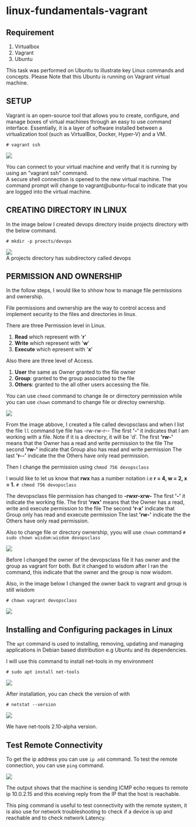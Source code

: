 # linux-fundamentals-vagrant
## Requirement
1. Virtualbox
2. Vagrant
3. Ubuntu

This task was performed on Ubuntu to illustrate key Linux commands and concepts. Please Note that this Ubuntu is running on Vagrant virtual machine.  
## SETUP
Vagrant is an open-source tool that allows you to create, configure, and manage boxes of virtual machines through an easy to use command interface. Essentially, it is a layer of software installed between a virtualization tool (such as VirtualBox, Docker, Hyper-V) and a VM.  

`# vagrant ssh`  

![](images/ssh.PNG)

You can connect to your virtual machine and verify that it is running by using an "vagrant ssh" command.  
A secure shell connection is opened to the new virtual machine. The command prompt will change to vagrant@ubuntu-focal to indicate that you are logged into the virtual machine.

## CREATING DIRECTORY IN LINUX
In the image below I created devops directory inside projects directory with the below command.

`# mkdir -p proects/devops`

![](images/newfolder.PNG)  
A projects directory has subdirectory called devops

## PERMISSION AND OWNERSHIP
In the follow steps, I would like to shhow how to manage file permissions and ownership.

File permissions and ownership are the way to control access and implement security to the files and directories in linux.

There are three Permission level in Linux.
1. **Read** which represent with '**r**'
2. **Write** which represent with '**w**'
3. **Execute** which epresent with '**x**'

Also there are three level of Access.
1. **User** the same as Owner granted to the file owner
2. **Group**: granted to the group associated to the file
3. **Others**: granted to the all other users accessing the file.

You can use `chmod` command to change ile or dirrectory permission while you can use `chown` command to change file or directoy ownership.  

![](images/changeperm.PNG)

From the image abbove, I created a file called devopsclass and when I list the file `ll` command tye file has -rw-rw-r--
The first **'-'** it indicates that I am working with a file. Note if it is a directory, it will be 'd'.
The first **'rw-'** means that the Owner has a read and write permission to the file
The second **'rw-'** indicate that Group also has read and write permission
The last **'r--'** indicate the the Others have only read permission.

Then I change the permission using `chmod 756 devopsclass`

I would like to let us know that **rwx** has a number notation i.e
**r = 4, w = 2, x = 1.**
`# chmod 756 devopsclass`

The devopsclass file permission has changed to **-rwxr-xrw-**
The first **'-'** it indicate the working file.
The first **'rwx'** means that the Owner has a read, write and execute permission to the file
The second **'r-x'** indicate that Group only has read and exxecute permission
The last **'rw-'** indicate the the Others have only read permission.  

Also to change file or directory ownership, yyou will use `chown` command
`# sudo chown wisdom:wisdom devopsclass`  

![](images/changeowner.PNG)  

Before I changed the owner of the devopsclass file it has owner and the group as vagrant forr both. But it changed to wisdom after I ran the command, this indicate that the owner and the group is now wisdom. 

Also, in the image below I changed the owner back to vagrant and group is still wisdom  

`# chown vagrant devopsclass`  

![](images/changeowner1.PNG)  

## Installing and Configuring packages in Linux
The `apt` command is used to installing, removing, updating and managing applications in Debian based distribution e.g Ubuntu and its dependencies.

I will use this command to install net-tools in my environment

`# sudo apt install net-tools`

![](images/installingpkg.PNG)

After installation, you can check the version of with

`# netstat --version`

![](images/pkgversion.PNG)

We have net-tools 2.10-alpha version.  

## Test Remote Connectivity

To get the ip address you can use `ip add` command. 
To test the remote connection, you can use `ping` command.

![](images/ping.PNG)  

The output shows that the machine is sending ICMP echo reques to remote ip 10.0.2.15 and this eceiving reply from the IP that the host is reachable.

This ping command is useful to test connectivity with the remote system, it is also use for network troubleshooting to check if a device is up and reachable and to check network Latency.  


